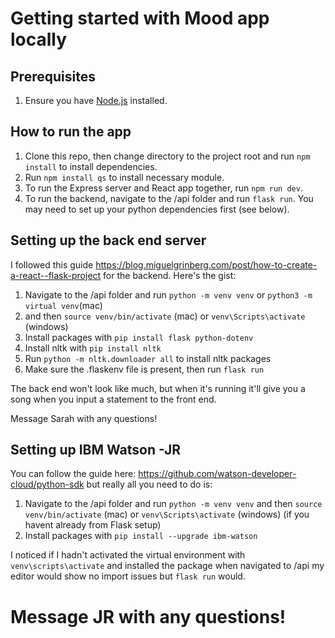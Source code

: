 # Getting started with Mood app locally

## Prerequisites

1. Ensure you have [Node.js](https://nodejs.org/en/download/) installed.

## How to run the app

1. Clone this repo, then change directory to the project root and run `npm install` to install dependencies.
2. Run `npm install qs` to install necessary module.
3. To run the Express server and React app together, run `npm run dev`.
4. To run the backend, navigate to the /api folder and run `flask run`. You may need to set up your python dependencies first (see below).

## Setting up the back end server 
I followed this guide https://blog.miguelgrinberg.com/post/how-to-create-a-react--flask-project for the backend. Here's the gist:

1. Navigate to the /api folder and run `python -m venv venv` or `python3 -m virtual venv`(mac) 
2. and then `source venv/bin/activate` (mac) or `venv\Scripts\activate` (windows)
3. Install packages with `pip install flask python-dotenv`
4. Install nltk with `pip install nltk`
5. Run `python -m nltk.downloader all` to install nltk packages
6. Make sure the .flaskenv file is present, then run `flask run`

The back end won't look like much, but when it's running it'll give you a song when you input a statement to the front end. 

Message Sarah with any questions!

## Setting up IBM Watson -JR
You can follow the guide here: https://github.com/watson-developer-cloud/python-sdk but really all you need to do is:

1. Navigate to the /api folder and run `python -m venv venv` and then `source venv/bin/activate` (mac) or `venv\Scripts\activate` (windows) (if you havent already from Flask setup)
2. Install packages with `pip install --upgrade ibm-watson`

I noticed if I hadn't activated the virtual environment with `venv\scripts\activate` and installed the package when navigated to /api my editor would show no import issues but `flask run` would.

Message JR with any questions!
=======
